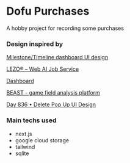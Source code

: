 # Dofu Purchases

A hobby project for recording some purchases

### Design inspired by
[Milestone/Timeline dashboard UI design](https://dribbble.com/shots/7287678-Milestone-Timeline-dashboard-UI-design)

[LEZO® – Web AI Job Service](https://www.behance.net/gallery/200964741/LEZO-Web-AI-Job-Service?tracking_source=search_projects&l=34)

[Dashboard](https://www.behance.net/gallery/210155153/Dashboard?tracking_source=search_projects|charts+design&l=42)

[BEAST - game field analysis platform](https://www.behance.net/gallery/210495351/BEAST-game-field-analysis-platform?tracking_source=search_projects|month+chart&l=110)

[Day 836 • Delete Pop Up UI Design](https://www.behance.net/gallery/80476113/Day-836-Delete-Pop-Up-UI-Design?tracking_source=search_projects|delete+design&l=82)

### Main techs used

- next.js
- google cloud storage
- tailwind
- sqlite